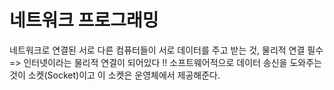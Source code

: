 # 네트워크 프로그래밍

네트워크로 연결된 서로 다른 컴퓨터들이 서로 데이터를 주고 받는 것, 물리적 연결 필수 => 인터넷이라는 물리적 연결이 되어있다
!! 소프트웨어적으로 데이터 송신을 도와주는 것이 소켓(Socket)이고 이 소켓은 운영체에서 제공해준다.
